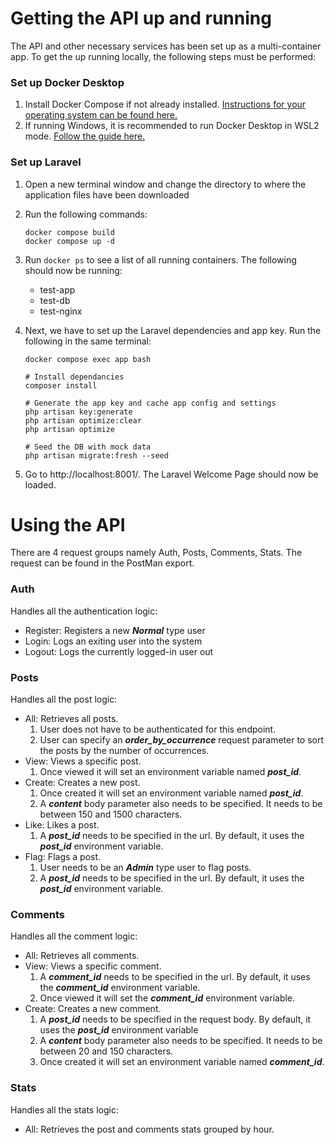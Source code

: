 # Getting the API up and running

The API and other necessary services has been set up as a multi-container app. To get the up running locally,
the following steps must be performed:

### Set up Docker Desktop
1. Install Docker Compose if not already installed. [Instructions for your operating system can be found here.](https://docs.docker.com/get-docker/)
2. If running Windows, it is recommended to run Docker Desktop in WSL2 mode. [Follow the guide here.](https://docs.docker.com/desktop/wsl/)

### Set up Laravel
1. Open a new terminal window and change the directory to where the application files have been downloaded
2. Run the following commands:
    ````
   docker compose build
   docker compose up -d
    ````

3. Run ``docker ps`` to see a list of all running containers. The following should now be running:
    - test-app
    - test-db
    - test-nginx
4. Next, we have to set up the Laravel dependencies and app key. Run the following in the same terminal:
    ````
   docker compose exec app bash
   
   # Install dependancies
   composer install
   
   # Generate the app key and cache app config and settings
   php artisan key:generate
   php artisan optimize:clear
   php artisan optimize
   
   # Seed the DB with mock data
   php artisan migrate:fresh --seed
    ````
5. Go to http://localhost:8001/. The Laravel Welcome Page should now be loaded.


# Using the API

There are 4 request groups namely Auth, Posts, Comments, Stats. The request can be found in the PostMan export.

### Auth
Handles all the authentication logic:
- Register: Registers a new **_Normal_** type user
- Login: Logs an exiting user into the system
- Logout: Logs the currently logged-in user out

### Posts
Handles all the post logic:
- All: Retrieves all posts.
    1. User does not have to be authenticated for this endpoint.
    2. User can specify an _**order_by_occurrence**_ request parameter to sort the posts by the number of occurrences.
- View: Views a specific post.
    1. Once viewed it will set an environment variable named _**post_id**_.
- Create: Creates a new post.
    1. Once created it will set an environment variable named _**post_id**_.
    2. A **_content_** body parameter also needs to be specified. It needs to be between 150 and 1500 characters.
- Like: Likes a post.
    1. A **_post_id_** needs to be specified in the url. By default, it uses the _**post_id**_ environment variable.
- Flag: Flags a post.
    1. User needs to be an **_Admin_** type user to flag posts.
    2. A **_post_id_** needs to be specified in the url. By default, it uses the _**post_id**_ environment variable.

### Comments
Handles all the comment logic:
- All: Retrieves all comments.
- View: Views a specific comment.
    1. A **_comment_id_** needs to be specified in the url. By default, it uses the _**comment_id**_ environment variable.
    2. Once viewed it will set the _**comment_id**_ environment variable.
- Create: Creates a new comment.
    1. A **_post_id_** needs to be specified in the request body. By default, it uses the _**post_id**_ environment variable
    2. A **_content_** body parameter also needs to be specified. It needs to be between 20 and 150 characters.
    3. Once created it will set an environment variable named _**comment_id**_.

### Stats
Handles all the stats logic:
- All: Retrieves the post and comments stats grouped by hour.
